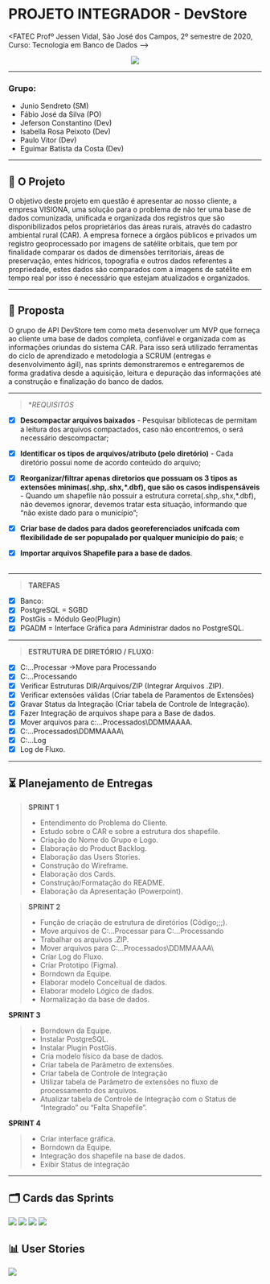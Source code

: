 # PROJETO INTEGRADOR - DevStore
<FATEC Profº Jessen Vidal, São José dos Campos, 2º semestre de 2020, Curso: Tecnologia em Banco de Dados -->
<!--img src="Imagens PI/Logo_Fatec.png"-->
<p align="center">
<img src="/Imagens PI/logo.jpg">


_________________________________________________________________________________________________
### **Grupo:**
- Junio Sendreto  (SM)
- Fábio José da Silva  (PO)
- Jeferson Constantino (Dev)
- Isabella Rosa Peixoto (Dev)
- Paulo Vitor (Dev)
- Eguimar Batista da Costa (Dev)

_________________________________________________________________________________________________

## :rocket: O Projeto
O objetivo deste projeto em questão é apresentar ao nosso cliente, a empresa VISIONA, uma solução para o problema de não ter uma base de dados comunizada, unificada e organizada dos registros que são disponibilizados pelos proprietários das áreas rurais, através do cadastro ambiental rural (CAR).
A empresa fornece a órgãos públicos e privados um registro geoprocessado por imagens de satélite orbitais, que tem por finalidade comparar os dados de dimensões territoriais, áreas de preservação, entes hídricos, topografia e outros dados referentes a propriedade, estes dados são comparados com a imagens de satélite em tempo real por isso é necessário que estejam atualizados e organizados.


________________________________________________________________________________________________

## :dart: Proposta
O grupo de API DevStore tem como meta desenvolver um MVP que forneça ao cliente uma base de dados completa, confiável e organizada com as informações oriundas do sistema CAR.
Para isso será utilizado ferramentas do ciclo de aprendizado e metodologia a SCRUM (entregas e desenvolvimento ágil), nas sprints demonstraremos e entregaremos de forma gradativa desde a aquisição, leitura e depuração das informações até a construção e finalização do banco de dados.  




________________________________________________________________________________________________

> **REQUISITOS*

 - [x]  **Descompactar arquivos baixados** - Pesquisar bibliotecas de permitam a leitura dos arquivos compactados, caso não encontremos, o será necessário descompactar;

 - [x]  **Identificar os tipos de arquivos/atributo (pelo diretório)** - Cada diretório possui nome de acordo conteúdo do arquivo;

 - [x]  **Reorganizar/filtrar apenas diretorios que possuam os 3 tipos as extensões minimas(.shp,.shx,*.dbf), que são os casos indispensáveis** - Quando um shapefile não possuir a estrutura correta(.shp,.shx,*.dbf),  não devemos ignorar, devemos tratar esta situação, informando que “não existe dado para o município”;

 - [x]  **Criar base de dados para dados georeferenciados unifcada com flexibilidade de ser popupalado por qualquer município do país**; e

 - [x]  **Importar arquivos Shapefile para a base de dados**.<br><br>
________________________________________________________________________________________________
> **TAREFAS**

 - [x] Banco:
 - [x] PostgreSQL 	= SGBD
 - [x] PostGis	= Módulo Geo(Plugin)
 - [x] PGADM	= Interface Gráfica para Administrar dados no PostgreSQL.
________________________________________________________________________________________________

> **ESTRUTURA DE DIRETÓRIO / FLUXO:**
- [x] C:\...Processar ->Move para Processando
- [x] C:\...Processando
- [x] Verificar Estruturas DIR/Arquivos/ZIP (Integrar Arquivos .ZIP).
- [x] Verificar extensões válidas (Criar tabela de Paramentos de Extensões)
- [x] Gravar Status da Integração (Criar tabela de Controle de Integração).
- [x] Fazer Integração de arquivos shape para a Base de dados.
- [x] Mover arquivos para c:\...Processados\DDMMAAAA\.
- [x] C:\...Processados\DDMMAAAA\ 	
- [x] C:\...Log	
- [x] Log de Fluxo.
________________________________________________________________________________________________

## :hourglass_flowing_sand: Planejamento de Entregas
>  **SPRINT 1**
>- Entendimento do Problema do Cliente.
>- Estudo sobre o CAR e sobre a estrutura dos shapefile.
>- Criação do Nome do Grupo e Logo.
>- Elaboração do Product Backlog.
>- Elaboração das Users Stories.
>- Construção do Wireframe.
>- Elaboração dos Cards.
>- Construção/Formatação do README.
>- Elaboração da Apresentação (Powerpoint).

>  **SPRINT 2**
>- Função de criação de estrutura de diretórios (Código;;;).
>- Move arquivos de  C:\...Processar para C:\...Processando
>- Trabalhar os arquivos .ZIP.
>- Mover arquivos para C:\...Processados\DDMMAAAA\
>- Criar Log do Fluxo.
>- Criar Prototipo (Figma).
>- Borndown da Equipe.
>- Elaborar modelo Conceitual de dados.
>- Elaborar modelo Lógico de dados.
>- Normalização da base de dados.

 **SPRINT 3**
>- Borndown da Equipe.
>- Instalar PostgreSQL.
>- Instalar Plugin PostGis.
>- Cria modelo físico da base de dados.
>- Criar tabela de Parâmetro de extensões.
>- Criar tabela de Controle de Integração 
>- Utilizar tabela de Parâmetro de extensões no fluxo de processamento dos arquivos.
>- Atualizar tabela de Controle de Integração com o Status de “Integrado” ou “Falta Shapefile”.

 **SPRINT 4**
>- Criar interface gráfica.
>- Borndown da Equipe.
>- Integração dos shapefile na base de dados.
>- Exibir Status de integração
________________________________________________________________________________________________

## :card_index_dividers: Cards das Sprints
<img src="/Imagens PI/card1.jpg">
<img src="/Imagens PI/card2.jpg">
<img src="/Imagens PI/card3.jpg">
<img src="/Imagens PI/card4.jpg">


## :bar_chart: User Stories
<img src="/Imagens PI/User_.jpg">

